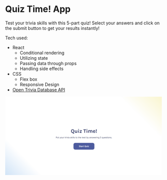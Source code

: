 # Quiz Time! App

Test your trivia skills with this 5-part quiz! Select your answers and click on the submit button to get your results instantly!

Tech used:
- React
    * Conditional rendering
    * Utilizing state
    * Passing data through props
    * Handling side effects
- CSS
    * Flex box
    * Responsive Design
- [Open Trivia Database API](https://opentdb.com/)

![Website Image](./public/img/website.PNG)